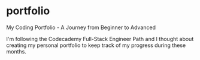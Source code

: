 # portfolio
My Coding Portfolio - A Journey from Beginner to Advanced

I'm following the Codecademy Full-Stack Engineer Path and I thought about creating my personal portfolio to keep track of my progress during these months.
